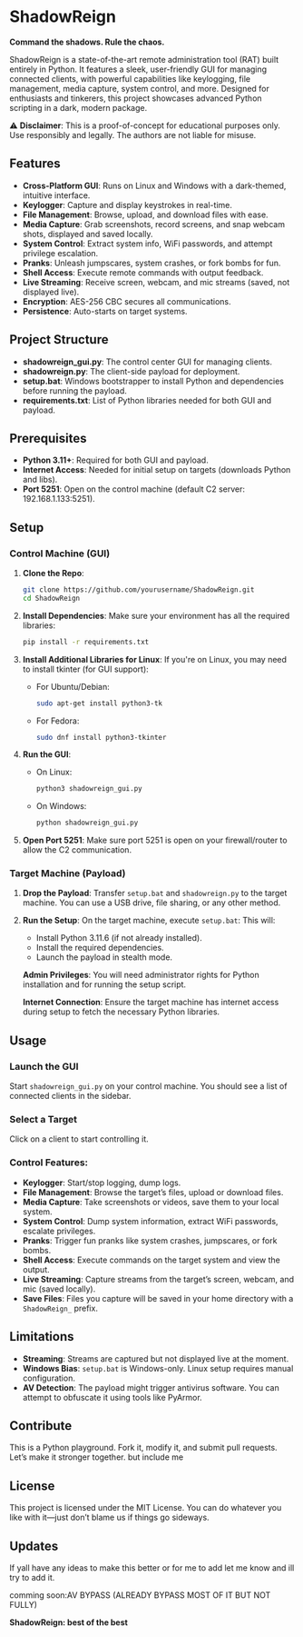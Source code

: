 # ShadowReign
**Command the shadows. Rule the chaos.**

ShadowReign is a state-of-the-art remote administration tool (RAT) built entirely in Python. It features a sleek, user-friendly GUI for managing connected clients, with powerful capabilities like keylogging, file management, media capture, system control, and more. Designed for enthusiasts and tinkerers, this project showcases advanced Python scripting in a dark, modern package.

⚠️ **Disclaimer**: This is a proof-of-concept for educational purposes only. Use responsibly and legally. The authors are not liable for misuse.

## Features
- **Cross-Platform GUI**: Runs on Linux and Windows with a dark-themed, intuitive interface.
- **Keylogger**: Capture and display keystrokes in real-time.
- **File Management**: Browse, upload, and download files with ease.
- **Media Capture**: Grab screenshots, record screens, and snap webcam shots, displayed and saved locally.
- **System Control**: Extract system info, WiFi passwords, and attempt privilege escalation.
- **Pranks**: Unleash jumpscares, system crashes, or fork bombs for fun.
- **Shell Access**: Execute remote commands with output feedback.
- **Live Streaming**: Receive screen, webcam, and mic streams (saved, not displayed live).
- **Encryption**: AES-256 CBC secures all communications.
- **Persistence**: Auto-starts on target systems.

## Project Structure
- **shadowreign_gui.py**: The control center GUI for managing clients.
- **shadowreign.py**: The client-side payload for deployment.
- **setup.bat**: Windows bootstrapper to install Python and dependencies before running the payload.
- **requirements.txt**: List of Python libraries needed for both GUI and payload.

## Prerequisites
- **Python 3.11+**: Required for both GUI and payload.
- **Internet Access**: Needed for initial setup on targets (downloads Python and libs).
- **Port 5251**: Open on the control machine (default C2 server: 192.168.1.133:5251).

## Setup

### Control Machine (GUI)
1. **Clone the Repo**:
    ```bash
    git clone https://github.com/yourusername/ShadowReign.git
    cd ShadowReign
    ```
2. **Install Dependencies**: Make sure your environment has all the required libraries:
    ```bash
    pip install -r requirements.txt
    ```
3. **Install Additional Libraries for Linux**: If you're on Linux, you may need to install tkinter (for GUI support):
    - For Ubuntu/Debian:
        ```bash
        sudo apt-get install python3-tk
        ```
    - For Fedora:
        ```bash
        sudo dnf install python3-tkinter
        ```
4. **Run the GUI**:
    - On Linux:
        ```bash
        python3 shadowreign_gui.py
        ```
    - On Windows:
        ```bash
        python shadowreign_gui.py
        ```

5. **Open Port 5251**: Make sure port 5251 is open on your firewall/router to allow the C2 communication.

### Target Machine (Payload)
1. **Drop the Payload**: Transfer `setup.bat` and `shadowreign.py` to the target machine. You can use a USB drive, file sharing, or any other method.

2. **Run the Setup**: On the target machine, execute `setup.bat`:
    This will:
    - Install Python 3.11.6 (if not already installed).
    - Install the required dependencies.
    - Launch the payload in stealth mode.

    **Admin Privileges**: You will need administrator rights for Python installation and for running the setup script.

    **Internet Connection**: Ensure the target machine has internet access during setup to fetch the necessary Python libraries.

## Usage

### Launch the GUI
Start `shadowreign_gui.py` on your control machine. You should see a list of connected clients in the sidebar.

### Select a Target
Click on a client to start controlling it.

### Control Features:
- **Keylogger**: Start/stop logging, dump logs.
- **File Management**: Browse the target’s files, upload or download files.
- **Media Capture**: Take screenshots or videos, save them to your local system.
- **System Control**: Dump system information, extract WiFi passwords, escalate privileges.
- **Pranks**: Trigger fun pranks like system crashes, jumpscares, or fork bombs.
- **Shell Access**: Execute commands on the target system and view the output.
- **Live Streaming**: Capture streams from the target’s screen, webcam, and mic (saved locally).
- **Save Files**: Files you capture will be saved in your home directory with a `ShadowReign_` prefix.

## Limitations
- **Streaming**: Streams are captured but not displayed live at the moment.
- **Windows Bias**: `setup.bat` is Windows-only. Linux setup requires manual configuration.
- **AV Detection**: The payload might trigger antivirus software. You can attempt to obfuscate it using tools like PyArmor.

## Contribute
This is a Python playground. Fork it, modify it, and submit pull requests. Let’s make it stronger together. but include me

## License
This project is licensed under the MIT License. You can do whatever you like with it—just don’t blame us if things go sideways.

## Updates
If yall have any ideas to make this better or for me to add let me know and ill try to add it.

comming soon:AV BYPASS (ALREADY BYPASS MOST OF IT BUT NOT FULLY)

**ShadowReign: best of the best**
